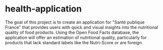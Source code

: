 # health-application

The goal of this project is to create an application for "Santé publique France" that provides users with quick and visual insights into the nutritional quality of food products. Using the Open Food Facts database, the application will offer an estimation of nutritional quality, particularly for products that lack standard labels like the Nutri-Score or are foreign.
